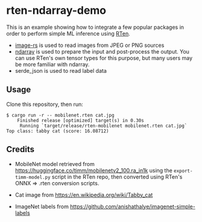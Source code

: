 # rten-ndarray-demo

This is an example showing how to integrate a few popular packages in order to
perform simple ML inference using [RTen](https://github.com/robertknight/rten).

- [image-rs](https://github.com/image-rs) is used to read images from JPEG or
  PNG sources
- [ndarray](https://docs.rs/ndarray/latest/ndarray/) is used to prepare the
  input and post-process the output. You can use RTen's own tensor types for
  this purpose, but many users may be more familiar with ndarray.
- serde_json is used to read label data

## Usage

Clone this repository, then run:

```
$ cargo run -r -- mobilenet.rten cat.jpg
    Finished release [optimized] target(s) in 0.30s
     Running `target/release/rten-mobilenet mobilenet.rten cat.jpg`
Top class: tabby cat (score: 16.08712)
```

## Credits

- MobileNet model retrieved from https://huggingface.co/timm/mobilenetv2_100.ra_in1k
  using the `export-timm-model.py` script in the RTen repo, then converted using
  RTen's ONNX => .rten conversion scripts.

- Cat image from https://en.wikipedia.org/wiki/Tabby_cat

- ImageNet labels from https://github.com/anishathalye/imagenet-simple-labels
